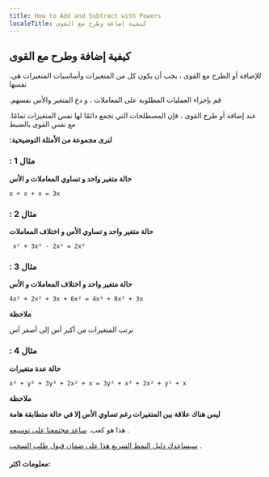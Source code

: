 ```yaml
---
title: How to Add and Subtract with Powers
localeTitle: كيفية إضافة وطرح مع القوى
---
```

## كيفية إضافة وطرح مع القوى

.للإضافة أو الطرح مع القوى ، يجب أن يكون كل من المتغيرات وأساسيات المتغيرات هي نفسها

.قم بإجراء العمليات المطلوبة على المعاملات ، و دع المتغير والأس نفسهم

.عند إضافة أو طرح القوى ، فإن المصطلحات التي تجمع دائمًا لها نفس المتغيرات تمامًا مع نفس القوى بالضبط

**:لنرى مجموعة من الأمثلة التوضيحية**

### : مثال 1

**حالة متغير واحد و تساوي المعاملات و الأس**

` x + x + x = 3x `

### : مثال 2

**حالة متغير واحد و تساوي الأس و اختلاف المعاملات**

` x² + 3x² - 2x² = 2x²`

### : مثال 3

**حالة متغير واحد و اختلاف المعاملات و الأس**

` 4x³ + 2x² + 3x + 6x² = 4x³ + 8x² + 3x `

**ملاحظة**

نرتب المتغيرات من أكبر أس إلى أصغر أس

### : مثال 4

**حالة عدة متغيرات**

` x³ + y² + 3y³ + 2x² + x = 3y³ + x³ + 2x² + y² + x `

**ملاحظة**

**ليس هناك علاقة بين المتغيرات رغم تساوي الأس إلا في حالة متطابقة هامة**



هذا هو كعب. [ساعد مجتمعنا على توسيعه](https://github.com/freecodecamp/guides/tree/master/src/pages/mathematics/how-to-add-and-subtract-with-powers/index.md) .

[سيساعدك دليل النمط السريع هذا على ضمان قبول طلب السحب](https://github.com/freecodecamp/guides/blob/master/README.md) .

#### معلومات اكثر:
